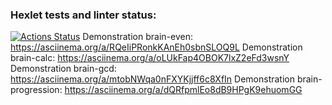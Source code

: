 ### Hexlet tests and linter status:
[![Actions Status](https://github.com/TheFoxSad/python-project-49/workflows/hexlet-check/badge.svg)](https://github.com/TheFoxSad/python-project-49/actions)
Demonstration brain-even: https://asciinema.org/a/RQeIiPRonkKAnEh0sbnSLOQ9L
Demonstration brain-calc: https://asciinema.org/a/oLUkFap4OBOK7lxZ2eFd3wsnY
Demonstration brain-gcd: https://asciinema.org/a/mtobNWqa0nFXYKjjff6c8XfIn
Demonstration brain-progression: https://asciinema.org/a/dQRfpmlEo8dB9HPgK9ehuomGG
